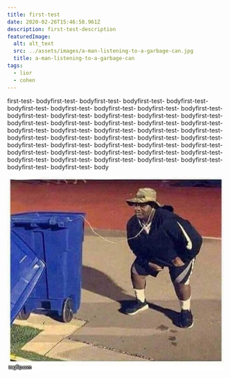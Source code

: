 ```yaml
---
title: first-test
date: 2020-02-26T15:46:58.961Z
description: first-test-description
featuredImage:
  alt: alt_text
  src: ../assets/images/a-man-listening-to-a-garbage-can.jpg
  title: a-man-listening-to-a-garbage-can
tags:
  - lior
  - cohen
---
```


first-test- bodyfirst-test- bodyfirst-test- bodyfirst-test- bodyfirst-test- bodyfirst-test- bodyfirst-test- bodyfirst-test- bodyfirst-test- bodyfirst-test- bodyfirst-test- bodyfirst-test- bodyfirst-test- bodyfirst-test- bodyfirst-test- bodyfirst-test- bodyfirst-test- bodyfirst-test- bodyfirst-test- bodyfirst-test- bodyfirst-test- bodyfirst-test- bodyfirst-test- bodyfirst-test- bodyfirst-test- bodyfirst-test- bodyfirst-test- bodyfirst-test- bodyfirst-test- bodyfirst-test- bodyfirst-test- bodyfirst-test- bodyfirst-test- bodyfirst-test- bodyfirst-test- bodyfirst-test- bodyfirst-test- bodyfirst-test- bodyfirst-test- bodyfirst-test- bodyfirst-test- bodyfirst-test- bodyfirst-test- bodyfirst-test- bodyfirst-test- bodyfirst-test- bodyfirst-test- body

![alt_text](../assets/images/a-man-listening-to-a-garbage-can.jpg "first-test-image")

<Image fileName="a-man-wearing-a-tape-cassette-as-a-head" />
